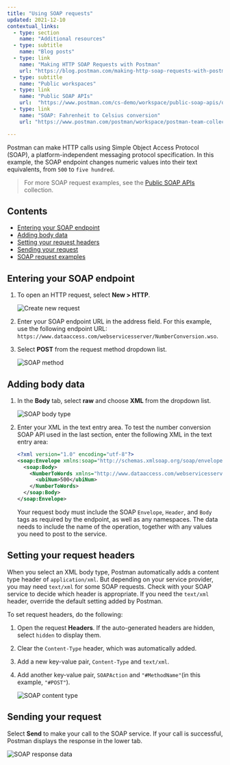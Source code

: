 ```yaml
---
title: "Using SOAP requests"
updated: 2021-12-10
contextual_links:
  - type: section
    name: "Additional resources"
  - type: subtitle
    name: "Blog posts"
  - type: link
    name: "Making HTTP SOAP Requests with Postman"
    url: "https://blog.postman.com/making-http-soap-requests-with-postman/"
  - type: subtitle
    name: "Public workspaces"
  - type: link
    name: "Public SOAP APIs"
    url:  "https://www.postman.com/cs-demo/workspace/public-soap-apis/overview"
  - type: link
    name: "SOAP: Fahrenheit to Celsius conversion"
    url: "https://www.postman.com/postman/workspace/postman-team-collections/collection/1559645-468bc02d-1eb5-40d6-bf98-b4e5c6574e41?ctx=documentation"

---
```


Postman can make HTTP calls using Simple Object Access Protocol (SOAP), a platform-independent messaging protocol specification. In this example, the SOAP endpoint changes numeric values into their text equivalents, from `500` to `five hundred`.

> For more SOAP request examples, see the [Public SOAP APIs](https://www.postman.com/cs-demo/workspace/public-soap-apis/overview) collection.

## Contents

* [Entering your SOAP endpoint](#entering-your-soap-endpoint)
* [Adding body data](#adding-body-data)
* [Setting your request headers](#setting-your-request-headers)
* [Sending your request](#sending-your-request)
* [SOAP request examples](#soap-request-examples)

## Entering your SOAP endpoint

1. To open an HTTP request, select __New > HTTP__.

    ![Create new request](https://assets.postman.com/postman-docs/v10/create-new-http-v10-3.jpg)

1. Enter your SOAP endpoint URL in the address field. For this example, use the following endpoint URL: `https://www.dataaccess.com/webservicesserver/NumberConversion.wso`.

1. Select __POST__ from the request method dropdown list.

    ![SOAP method](https://assets.postman.com/postman-docs/v10/soap-method-v10-15.jpg)

## Adding body data

1. In the __Body__ tab, select __raw__ and choose __XML__ from the dropdown list.

    ![SOAP body type](https://assets.postman.com/postman-docs/v10/soap-body-type-v10-16.jpg)

1. Enter your XML in the text entry area. To test the number conversion SOAP API used in the last section, enter the following XML in the text entry area:

   ```xml
   <?xml version="1.0" encoding="utf-8"?>
   <soap:Envelope xmlns:soap="http://schemas.xmlsoap.org/soap/envelope/">
     <soap:Body>
       <NumberToWords xmlns="http://www.dataaccess.com/webservicesserver/">
         <ubiNum>500</ubiNum>
       </NumberToWords>
     </soap:Body>
   </soap:Envelope>
   ```

   Your request body must include the SOAP `Envelope`, `Header`, and `Body` tags as required by the endpoint, as well as any namespaces. The data needs to include the name of the operation, together with any values you need to post to the service.

## Setting your request headers

When you select an XML body type, Postman automatically adds a content type header of `application/xml`. But depending on your service provider, you may need `text/xml` for some SOAP requests. Check with your SOAP service to decide which header is appropriate. If you need the `text/xml` header, override the default setting added by Postman.

To set request headers, do the following:

1. Open the request __Headers__. If the auto-generated headers are hidden, select `hidden` to display them.
1. Clear the `Content-Type` header, which was automatically added.
1. Add a new key-value pair, `Content-Type` and `text/xml`.
1. Add another key-value pair, `SOAPAction` and `"#MethodName"`(in this example, `"#POST"`).

   ![SOAP content type](https://assets.postman.com/postman-docs/v10/soap-header-v10-16.jpg)

## Sending your request

Select __Send__ to make your call to the SOAP service. If your call is successful, Postman displays the response in the lower tab.

![SOAP response data](https://assets.postman.com/postman-docs/v10/soap-response-data-v10.jpg)

